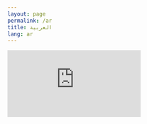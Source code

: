 ```yaml
---
layout: page
permalink: /ar
title: العربية
lang: ar
---
```

<iframe src="https://mauritanie-ar.ushahidi.io/posts/create/1" frameborder="0" allowfullscreen></iframe>

